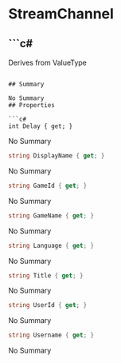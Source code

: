 # StreamChannel

## ```c#
Derives from ValueType
```

## Summary

No Summary
## Properties

```c#
int Delay { get; } 
```
No Summary
```c#
string DisplayName { get; } 
```
No Summary
```c#
string GameId { get; } 
```
No Summary
```c#
string GameName { get; } 
```
No Summary
```c#
string Language { get; } 
```
No Summary
```c#
string Title { get; } 
```
No Summary
```c#
string UserId { get; } 
```
No Summary
```c#
string Username { get; } 
```
No Summary
